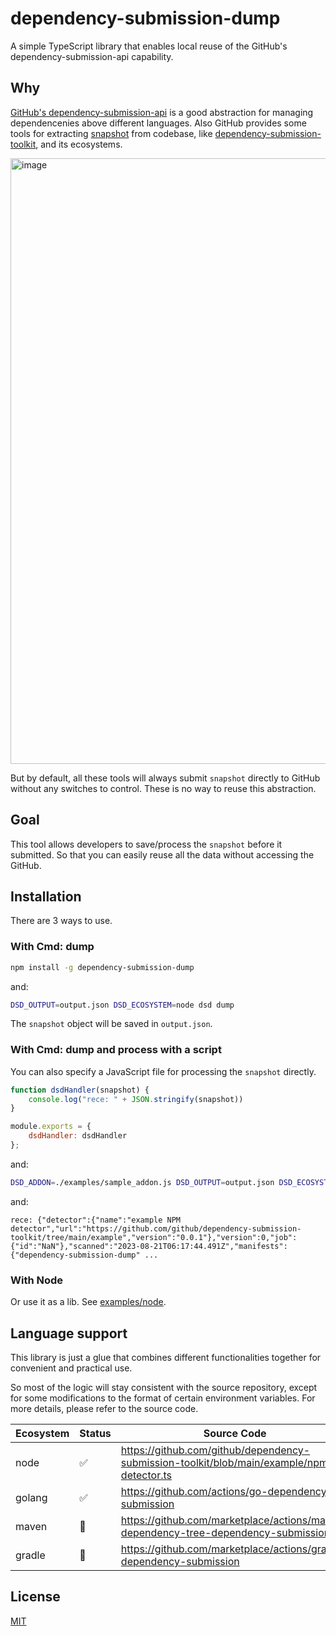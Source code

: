 # dependency-submission-dump

A simple TypeScript library that enables local reuse of the GitHub's dependency-submission-api capability.

## Why

[GitHub's dependency-submission-api](https://docs.github.com/en/code-security/supply-chain-security/understanding-your-software-supply-chain/about-the-dependency-graph) is a good abstraction for managing dependencenies above different languages. Also GitHub provides some tools for extracting [snapshot](https://github.com/github/dependency-submission-toolkit/blob/main/src/snapshot.ts) from codebase, like [dependency-submission-toolkit](https://github.com/github/dependency-submission-toolkit), and its ecosystems.

<img width="969" alt="image" src="https://github.com/williamfzc/dependency-submission-dump/assets/13421694/64714040-8a3c-4e54-b410-619eef6e4e75">

But by default, all these tools will always submit `snapshot` directly to GitHub without any switches to control. These is no way to reuse this abstraction.

## Goal

This tool allows developers to save/process the `snapshot` before it submitted. So that you can easily reuse all the data without accessing the GitHub.

## Installation

There are 3 ways to use.

### With Cmd: dump

```bash
npm install -g dependency-submission-dump
```

and:

```bash
DSD_OUTPUT=output.json DSD_ECOSYSTEM=node dsd dump
```

The `snapshot` object will be saved in `output.json`.

### With Cmd: dump and process with a script

You can also specify a JavaScript file for processing the `snapshot` directly.

```javascript
function dsdHandler(snapshot) {
    console.log("rece: " + JSON.stringify(snapshot))
}

module.exports = {
    dsdHandler: dsdHandler
};
```

and:

```bash
DSD_ADDON=./examples/sample_addon.js DSD_OUTPUT=output.json DSD_ECOSYSTEM=node dsd dump
```

and:

```text
rece: {"detector":{"name":"example NPM detector","url":"https://github.com/github/dependency-submission-toolkit/tree/main/example","version":"0.0.1"},"version":0,"job":{"id":"NaN"},"scanned":"2023-08-21T06:17:44.491Z","manifests":{"dependency-submission-dump" ...
```

### With Node

Or use it as a lib. See [examples/node](./examples/node/).

## Language support

This library is just a glue that combines different functionalities together for convenient and practical use.

So most of the logic will stay consistent with the source repository, except for some modifications to the format of certain environment variables. For more details, please refer to the source code.

| Ecosystem | Status | Source Code                                                                               |
|-----------|--------|-------------------------------------------------------------------------------------------|
| node      | ✅      | https://github.com/github/dependency-submission-toolkit/blob/main/example/npm-detector.ts |
| golang    | ✅      | https://github.com/actions/go-dependency-submission                                       |
| maven     | 🚧     | https://github.com/marketplace/actions/maven-dependency-tree-dependency-submission        |
| gradle    | 🚧     | https://github.com/marketplace/actions/gradle-dependency-submission                       |

## License

[MIT](LICENSE)
